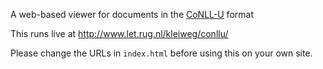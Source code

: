 A web-based viewer for documents in the
[CoNLL-U](http://universaldependencies.org/format.html) format

This runs live at http://www.let.rug.nl/kleiweg/conllu/

Please change the URLs in `index.html` before using this on your own site.
